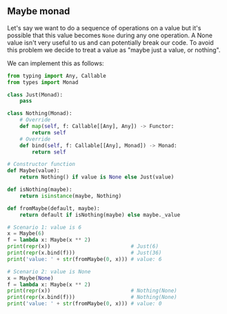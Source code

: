 ## Maybe monad

Let's say we want to do a sequence of operations on a value but it's possible that this value becomes `None` during any one operation. A None value isn't very useful to us and can potentially break our code. To avoid this problem we decide to treat a value as "maybe just a value, or nothing".

We can implement this as follows:

```python
from typing import Any, Callable
from types import Monad

class Just(Monad):
    pass

class Nothing(Monad):
  	# Override
    def map(self, f: Callable[[Any], Any]) -> Functor:
        return self
    # Override
    def bind(self, f: Callable[[Any], Monad]) -> Monad:
        return self

# Constructor function
def Maybe(value):
    return Nothing() if value is None else Just(value)

def isNothing(maybe):
    return isinstance(maybe, Nothing)

def fromMaybe(default, maybe):
    return default if isNothing(maybe) else maybe._value

# Scenario 1: value is 6
x = Maybe(6)
f = lambda x: Maybe(x ** 2)
print(repr(x))                          # Just(6)
print(repr(x.bind(f)))                  # Just(36)
print('value: ' + str(fromMaybe(0, x))) # value: 6

# Scenario 2: value is None
x = Maybe(None)
f = lambda x: Maybe(x ** 2)
print(repr(x))                          # Nothing(None)
print(repr(x.bind(f)))                  # Nothing(None)
print('value: ' + str(fromMaybe(0, x))) # value: 0
```
